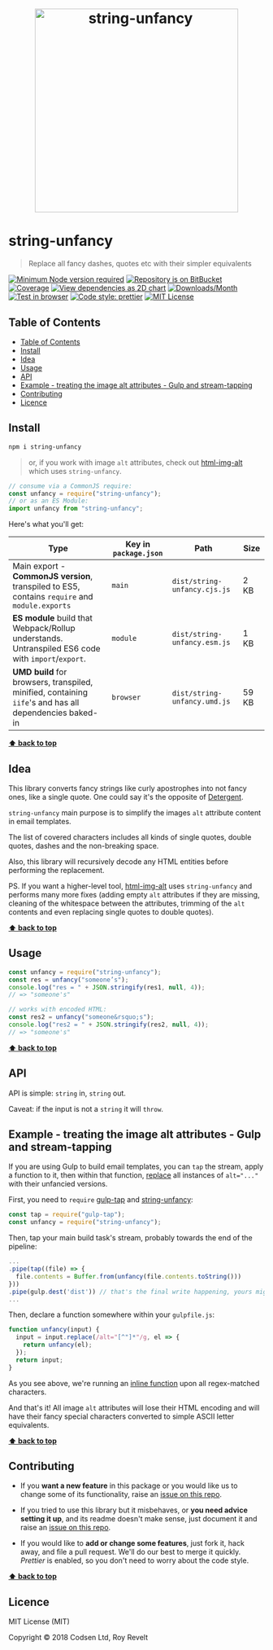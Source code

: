<h1 align="center">
  <img width="400" src="https://cdn.rawgit.com/codsen/string-unfancy/59e8cfc1/media/logo.png" alt="string-unfancy">
  <br>
</h1>

# string-unfancy

> Replace all fancy dashes, quotes etc with their simpler equivalents

[![Minimum Node version required][node-img]][node-url]
[![Repository is on BitBucket][bitbucket-img]][bitbucket-url]
[![Coverage][cov-img]][cov-url]
[![View dependencies as 2D chart][deps2d-img]][deps2d-url]
[![Downloads/Month][downloads-img]][downloads-url]
[![Test in browser][runkit-img]][runkit-url]
[![Code style: prettier][prettier-img]][prettier-url]
[![MIT License][license-img]][license-url]

## Table of Contents

- [Table of Contents](#markdown-header-markdown-header-table-of-contents)
- [Install](#markdown-header-markdown-header-install)
- [Idea](#markdown-header-markdown-header-idea)
- [Usage](#markdown-header-markdown-header-usage)
- [API](#markdown-header-markdown-header-api)
- [Example - treating the image alt attributes - Gulp and stream-tapping](#markdown-header-markdown-header-example-treating-the-image-alt-attributes-gulp-and-stream-tapping)
- [Contributing](#markdown-header-markdown-header-contributing)
- [Licence](#markdown-header-markdown-header-licence)

## Install

```bash
npm i string-unfancy
```

> or, if you work with image `alt` attributes, check out [html-img-alt](https://bitbucket.org/codsen/html-img-alt) which uses `string-unfancy`.

```js
// consume via a CommonJS require:
const unfancy = require("string-unfancy");
// or as an ES Module:
import unfancy from "string-unfancy";
```

Here's what you'll get:

| Type                                                                                                    | Key in `package.json` | Path                         | Size  |
| ------------------------------------------------------------------------------------------------------- | --------------------- | ---------------------------- | ----- |
| Main export - **CommonJS version**, transpiled to ES5, contains `require` and `module.exports`          | `main`                | `dist/string-unfancy.cjs.js` | 2 KB  |
| **ES module** build that Webpack/Rollup understands. Untranspiled ES6 code with `import`/`export`.      | `module`              | `dist/string-unfancy.esm.js` | 1 KB  |
| **UMD build** for browsers, transpiled, minified, containing `iife`'s and has all dependencies baked-in | `browser`             | `dist/string-unfancy.umd.js` | 59 KB |

**[⬆ back to top](#)**

## Idea

This library converts fancy strings like curly apostrophes into not fancy ones, like a single quote. One could say it's the opposite of [Detergent](https://bitbucket.org/codsen/detergent).

`string-unfancy` main purpose is to simplify the images `alt` attribute content in email templates.

The list of covered characters includes all kinds of single quotes, double quotes, dashes and the non-breaking space.

Also, this library will recursively decode any HTML entities before performing the replacement.

PS. If you want a higher-level tool, [html-img-alt](https://bitbucket.org/codsen/html-img-alt) uses `string-unfancy` and performs many more fixes (adding empty `alt` attributes if they are missing, cleaning of the whitespace between the attributes, trimming of the `alt` contents and even replacing single quotes to double quotes).

**[⬆ back to top](#)**

## Usage

```js
const unfancy = require("string-unfancy");
const res = unfancy("someone’s");
console.log("res = " + JSON.stringify(res1, null, 4));
// => "someone's"

// works with encoded HTML:
const res2 = unfancy("someone&rsquo;s");
console.log("res2 = " + JSON.stringify(res2, null, 4));
// => "someone's"
```

**[⬆ back to top](#)**

## API

API is simple: `string` in, `string` out.

Caveat: if the input is not a `string` it will `throw`.

## Example - treating the image alt attributes - Gulp and stream-tapping

If you are using Gulp to build email templates, you can `tap` the stream, apply a function to it, then within that function, [replace](https://developer.mozilla.org/en/docs/Web/JavaScript/Reference/Global_Objects/String/replace) all instances of `alt="..."` with their unfancied versions.

First, you need to `require` [gulp-tap](https://www.npmjs.com/package/gulp-tap) and [string-unfancy](https://www.npmjs.com/package/string-unfancy):

```js
const tap = require("gulp-tap");
const unfancy = require("string-unfancy");
```

Then, tap your main build task's stream, probably towards the end of the pipeline:

```js
...
.pipe(tap((file) => {
  file.contents = Buffer.from(unfancy(file.contents.toString()))
}))
.pipe(gulp.dest('dist')) // that's the final write happening, yours might be different
...
```

Then, declare a function somewhere within your `gulpfile.js`:

```js
function unfancy(input) {
  input = input.replace(/alt="[^"]*"/g, el => {
    return unfancy(el);
  });
  return input;
}
```

As you see above, we're running an [inline function](https://developer.mozilla.org/en/docs/Web/JavaScript/Reference/Global_Objects/String/replace) upon all regex-matched characters.

And that's it! All image `alt` attributes will lose their HTML encoding and will have their fancy special characters converted to simple ASCII letter equivalents.

**[⬆ back to top](#)**

## Contributing

- If you **want a new feature** in this package or you would like us to change some of its functionality, raise an [issue on this repo](https://bitbucket.org/codsen/string-unfancy/issues/new).

- If you tried to use this library but it misbehaves, or **you need advice setting it up**, and its readme doesn't make sense, just document it and raise an [issue on this repo](https://bitbucket.org/codsen/string-unfancy/issues/new).

- If you would like to **add or change some features**, just fork it, hack away, and file a pull request. We'll do our best to merge it quickly. _Prettier_ is enabled, so you don't need to worry about the code style.

**[⬆ back to top](#)**

## Licence

MIT License (MIT)

Copyright © 2018 Codsen Ltd, Roy Revelt

[node-img]: https://img.shields.io/node/v/string-unfancy.svg?style=flat-square&label=works%20on%20node
[node-url]: https://www.npmjs.com/package/string-unfancy
[bitbucket-img]: https://img.shields.io/badge/repo-on%20BitBucket-brightgreen.svg?style=flat-square
[bitbucket-url]: https://bitbucket.org/codsen/string-unfancy
[cov-img]: https://coveralls.io/repos/bitbucket/codsen/string-unfancy/badge.svg?style=flat-square&branch=master
[cov-url]: https://coveralls.io/bitbucket/codsen/string-unfancy?branch=master
[deps2d-img]: https://img.shields.io/badge/deps%20in%202D-see_here-08f0fd.svg?style=flat-square
[deps2d-url]: http://npm.anvaka.com/#/view/2d/string-unfancy
[downloads-img]: https://img.shields.io/npm/dm/string-unfancy.svg?style=flat-square
[downloads-url]: https://npmcharts.com/compare/string-unfancy
[runkit-img]: https://img.shields.io/badge/runkit-test_in_browser-a853ff.svg?style=flat-square
[runkit-url]: https://npm.runkit.com/string-unfancy
[prettier-img]: https://img.shields.io/badge/code_style-prettier-ff69b4.svg?style=flat-square
[prettier-url]: https://prettier.io
[license-img]: https://img.shields.io/badge/licence-MIT-51c838.svg?style=flat-square
[license-url]: https://bitbucket.org/codsen/string-unfancy
